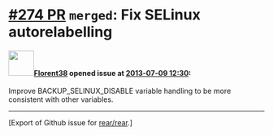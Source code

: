 [\#274 PR](https://github.com/rear/rear/pull/274) `merged`: Fix SELinux autorelabelling
=======================================================================================

#### <img src="https://avatars.githubusercontent.com/u/2429198?v=4" width="50">[Florent38](https://github.com/Florent38) opened issue at [2013-07-09 12:30](https://github.com/rear/rear/pull/274):

Improve BACKUP\_SELINUX\_DISABLE variable handling to be more consistent
with other variables.

------------------------------------------------------------------------

\[Export of Github issue for
[rear/rear](https://github.com/rear/rear).\]
